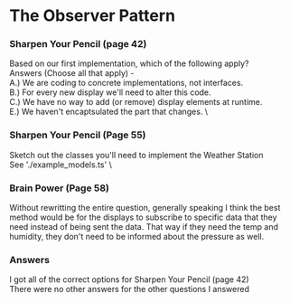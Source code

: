 # The Observer Pattern

### Sharpen Your Pencil (page 42)
Based on our first implementation, which of the following apply? \
Answers (Choose all that apply) - \
A.\) We are coding to concrete implementations, not interfaces. \
B.\) For every new display we'll need to alter this code. \
C.\) We have no way to add (or remove) display elements at runtime. \
E.\) We haven't encaptsulated the part that changes. \ 

### Sharpen Your Pencil (Page 55)
Sketch out the classes you'll need to implement the Weather Station \
See './example_models.ts' \

### Brain Power (Page 58)
Without rewritting the entire question, generally speaking I think the best method would be for the displays to subscribe to specific data that they need instead of being sent the data.  That way if they need the temp and humidity, they don't need to be informed about the pressure as well.

### Answers
I got all of the correct options for Sharpen Your Pencil (page 42) \
There were no other answers for the other questions I answered